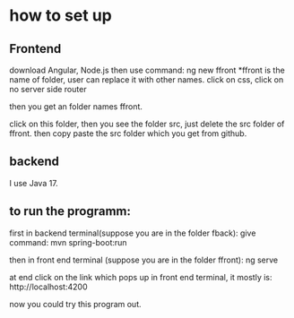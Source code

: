 # how to set up
## Frontend
download Angular, Node.js
then use command: 
ng new ffront
*ffront is the name of folder, user can replace it with other names.
click on css, click on no server side router

then you get an folder names ffront.

click on this folder, then you see the folder src, just delete the src folder of ffront. 
then copy paste the src folder which you get from github.

## backend
I use Java 17.

## to run the programm:
first in backend terminal(suppose you are in the folder fback):
give command:
mvn spring-boot:run

then in front end terminal (suppose you are in the folder ffront):
ng serve

at end click on the link which pops up in front end terminal, it mostly is: http://localhost:4200

now you could try this program out.
